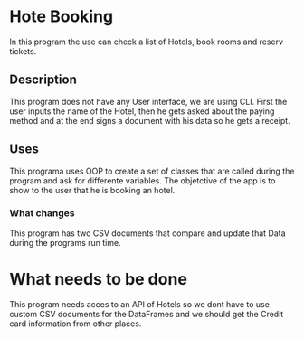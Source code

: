 # Hote Booking

In this program the use can check a list of Hotels, book rooms and reserv tickets. 

## Description

This program does not have any User interface, we are using CLI. First the user inputs the name of the Hotel, then he gets asked about the paying method and at the end signs a document with his data so he gets a receipt. 

## Uses
This programa uses OOP to create a set of classes that are called during the program and ask for differente variables. The objetctive of the app is to show to the user that he is booking an hotel.

### What changes
This program has two CSV documents that compare and update that Data during the programs run time. 

# What needs to be done

This program needs acces to an API of Hotels so we dont have to use custom CSV documents for the DataFrames and we should get the Credit card information from other places. 
